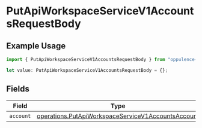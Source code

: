 # PutApiWorkspaceServiceV1AccountsRequestBody

## Example Usage

```typescript
import { PutApiWorkspaceServiceV1AccountsRequestBody } from "oppulence-backend-sdk/models/operations";

let value: PutApiWorkspaceServiceV1AccountsRequestBody = {};
```

## Fields

| Field                                                                                                                    | Type                                                                                                                     | Required                                                                                                                 | Description                                                                                                              |
| ------------------------------------------------------------------------------------------------------------------------ | ------------------------------------------------------------------------------------------------------------------------ | ------------------------------------------------------------------------------------------------------------------------ | ------------------------------------------------------------------------------------------------------------------------ |
| `account`                                                                                                                | [operations.PutApiWorkspaceServiceV1AccountsAccount](../../models/operations/putapiworkspaceservicev1accountsaccount.md) | :heavy_minus_sign:                                                                                                       | N/A                                                                                                                      |